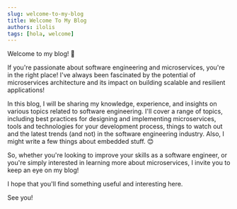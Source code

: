 ```yaml
---
slug: welcome-to-my-blog
title: Welcome To My Blog
authors: ilolis
tags: [hola, welcome]
---
```


Welcome to my blog! 🧡

If you're passionate about software engineering and microservices, you're in the right place! I've always been fascinated by the potential of microservices architecture and its impact on building scalable and resilient applications!

<!--truncate-->

In this blog, I will be sharing my knowledge, experience, and insights on various topics related to software engineering. I'll cover a range of topics, including best practices for designing and implementing microservices, tools and technologies for your development process, things to watch out and the latest trends (and not) in the software engineering industry. Also, I might write a few things about embedded stuff. 😊

So, whether you're looking to improve your skills as a software engineer, or you're simply interested in learning more about microservices, I invite you to keep an eye on my blog! 

I hope that you'll find something useful and interesting here.

See you!
